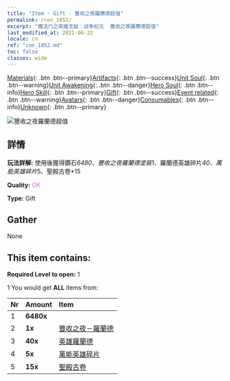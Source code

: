 ```yaml
---
title: "Item - Gift - 豐收之夜羅蘭德超值"
permalink: /con_1852/
excerpt: "魔法门之英雄无敌：战争纪元  豐收之夜羅蘭德超值"
last_modified_at: 2021-06-22
locale: cn
ref: "con_1852.md"
toc: false
classes: wide
---
```

 [Materials](/ItemsCN/){: .btn .btn--primary}[Artifacts](/ItemsCN/Artifacts/){: .btn .btn--success}[Unit Soul](/ItemsCN/UnitSoul/){: .btn .btn--warning}[Unit Awakening](/ItemsCN/UnitAwakening/){: .btn .btn--danger}[Hero Soul](/ItemsCN/HeroSoul/){: .btn .btn--info}[Hero Skill](/ItemsCN/HeroSkill/){: .btn .btn--primary}[Gift](/ItemsCN/Gift/){: .btn .btn--success}[Event related](/ItemsCN/Events/){: .btn .btn--warning}[Avatars](/ItemsCN/Avatars/){: .btn .btn--danger}[Consumables](/ItemsCN/Consumables/){: .btn .btn--info}[Unknown](/ItemsCN/Unknown/){: .btn .btn--primary}

 ![豐收之夜羅蘭德超值](/images/t/i_907475.png)

## 詳情
 **玩法詳解:** 使用後獲得鑽石*6480、豐收之夜羅蘭德塗裝*1、羅蘭德英雄碎片*40、萬能英雄碎片*5、聖殿古卷*15

 **Quality:** <span style="color: #DA70D6">OK</span>

 **Type:** Gift

## Gather

  None

## This item contains:

 **Required Level to open:** 1

 1 You would get **ALL** items  from:

  | Nr | Amount |     Item    |
  |:---|:-------|:------------|
  | 1 |  **6480x** | <i class="fas fa-gem"/> |  | 
  | 2 |  **1x** | [豐收之夜－羅蘭德](/cn/Items/con_1034/) |  | 
  | 3 |  **40x** | [英雄羅蘭德](/cn/Items/her_362/) |  | 
  | 4 |  **5x** | [萬能英雄碎片](/cn/Items/her_358/) |  | 
  | 5 |  **15x** | [聖殿古卷](/cn/Items/con_697/) |  | 
